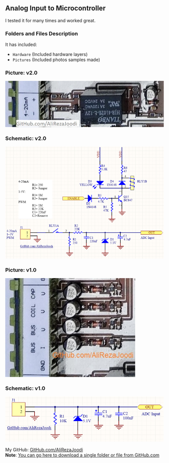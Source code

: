 ## Analog Input to Microcontroller
I tested it for many times and worked great.

### Folders and Files Description
It has included:
- `Hardware` (Included hardware layers)
- `Pictures` (Included photos samples made)

### Picture: v2.0
![](Pictures/v2.0.jpg)

### Schematic: v2.0
![](Hardware/v2.0.png)

### Picture: v1.0
![](Pictures/v1.0.jpg)

### Schematic: v1.0
![](Hardware/v1.0.png)

My GitHub: [GitHub.com/AliRezaJoodi](https://github.com/AliRezaJoodi)  
**Note**: [You can go here to download a single folder or file from GitHub.com](https://minhaskamal.github.io/DownGit/#/home)
